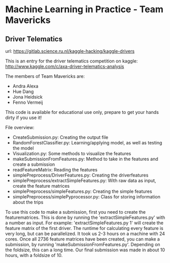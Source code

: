 # Machine Learning in Practice - Team Mavericks
## Driver Telematics

url: https://gitlab.science.ru.nl/kaggle-hacking/kaggle-drivers

This is an entry for the driver telematics competition on kaggle:
http://www.kaggle.com/c/axa-driver-telematics-analysis

The members of Team Mavericks are:
* Andra Alexa
* Hue Dang
* Jona Heidsick
* Fenno Vermeij

This code is available for educational use only, prepare to get your hands dirty if you use it!

File overview:
* CreateSubmission.py: Creating the output file
* RandomForestClassifier.py: Learning/applying model, as well as testing the model
* Visualization.py: Some methods to visualize the features
* makeSubmissionFromFeatures.py: Method to take in the features and create a submission
* readFeatureMatrix: Reading the features
* simplePreprocess/DriverFeatures.py: Creating the driverfeatures
* simplePreprocess/extractSimpleFeatures.py: With raw data as input, create the feature matrices
* simplePreprocess/simpleFeatures.py: Creating the simple features
* simplePreprocess/simplePyprocessor.py: Class for storing information about the trips

To use this code to make a submission, first you need to create the featurematrices.
This is done by running the 'extractSimpleFeatures.py' with a number as input.
For example: 'extractSimpleFeatures.py 1' will create the feature matrix of the first driver. The runtime for calculating every feature is very long, but can be parallelized. It took us 2-3 hours on a machine with 24 cores.
Once all 2736 feature matrices have been created, you can make a submission,
by running 'makeSubmissionFromFeatures.py'. Depending on the foldsize, this can a long time. Our final submission was made in about 10 hours, with a foldsize of 10.
